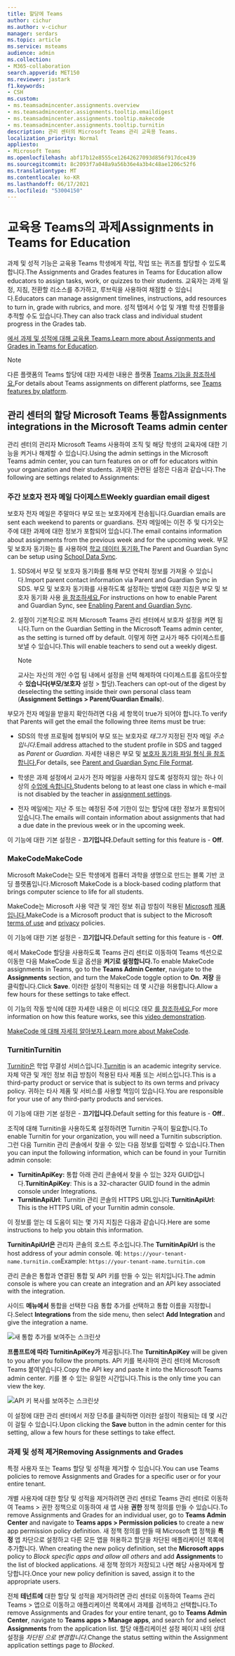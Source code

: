 ```yaml
---
title: 할당에 Teams
author: cichur
ms.author: v-cichur
manager: serdars
ms.topic: article
ms.service: msteams
audience: admin
ms.collection:
- M365-collaboration
search.appverid: MET150
ms.reviewer: jastark
f1.keywords:
- CSH
ms.custom:
- ms.teamsadmincenter.assignments.overview
- ms.teamsadmincenter.assignments.tooltip.emaildigest
- ms.teamsadmincenter.assignments.tooltip.makecode
- ms.teamsadmincenter.assignments.tooltip.turnitin
description: 관리 센터의 Microsoft Teams 관리 교육용 Teams.
localization_priority: Normal
appliesto:
- Microsoft Teams
ms.openlocfilehash: abf17b12e8555ce12642627093d856f917dce439
ms.sourcegitcommit: 8c2093f7a048a9a56b36e4a3b4c48ae1206c52f6
ms.translationtype: MT
ms.contentlocale: ko-KR
ms.lasthandoff: 06/17/2021
ms.locfileid: "53004150"
---
```

# <a name="assignments-in-teams-for-education"></a><span data-ttu-id="d0777-103">교육용 Teams의 과제</span><span class="sxs-lookup"><span data-stu-id="d0777-103">Assignments in Teams for Education</span></span>

<span data-ttu-id="d0777-104">과제 및 성적 기능은 교육용 Teams 학생에게 작업, 작업 또는 퀴즈를 할당할 수 있도록 합니다.</span><span class="sxs-lookup"><span data-stu-id="d0777-104">The Assignments and Grades features in Teams for Education allow educators to assign tasks, work, or quizzes to their students.</span></span> <span data-ttu-id="d0777-105">교육자는 과제 일정, 지침, 전환할 리소스를 추가하고, 루브릭을 사용하여 채점할 수 있습니다.</span><span class="sxs-lookup"><span data-stu-id="d0777-105">Educators can manage assignment timelines, instructions, add resources to turn in, grade with rubrics, and more.</span></span> <span data-ttu-id="d0777-106">성적 탭에서 수업 및 개별 학생 진행률을 추적할 수도 있습니다.</span><span class="sxs-lookup"><span data-stu-id="d0777-106">They can also track class and individual student progress in the Grades tab.</span></span>

<span data-ttu-id="d0777-107">[에서 과제 및 성적에 대해 교육용 Teams.](https://support.office.com/article/microsoft-teams-5aa4431a-8a3c-4aa5-87a6-b6401abea114?ui=en-US&rs=en-IE&ad=IE#ID0EAABAAA=Assignments)</span><span class="sxs-lookup"><span data-stu-id="d0777-107">[Learn more about Assignments and Grades in Teams for Education](https://support.office.com/article/microsoft-teams-5aa4431a-8a3c-4aa5-87a6-b6401abea114?ui=en-US&rs=en-IE&ad=IE#ID0EAABAAA=Assignments).</span></span>

> [!Note]
> <span data-ttu-id="d0777-108">다른 플랫폼의 Teams 할당에 대한 자세한 내용은 플랫폼 [Teams 기능을 참조하세요.](https://support.microsoft.com/office/teams-features-by-platform-debe7ff4-7db4-4138-b7d0-fcc276f392d3)</span><span class="sxs-lookup"><span data-stu-id="d0777-108">For details about Teams assignments on different platforms, see [Teams features by platform](https://support.microsoft.com/office/teams-features-by-platform-debe7ff4-7db4-4138-b7d0-fcc276f392d3).</span></span>

## <a name="assignments-integrations-in-the-microsoft-teams-admin-center"></a><span data-ttu-id="d0777-109">관리 센터의 할당 Microsoft Teams 통합</span><span class="sxs-lookup"><span data-stu-id="d0777-109">Assignments integrations in the Microsoft Teams admin center</span></span>

<span data-ttu-id="d0777-110">관리 센터의 관리자 Microsoft Teams 사용하여 조직 및 해당 학생의 교육자에 대한 기능을 켜거나 해제할 수 있습니다.</span><span class="sxs-lookup"><span data-stu-id="d0777-110">Using the admin settings in the Microsoft Teams admin center, you can turn features on or off for educators within your organization and their students.</span></span> <span data-ttu-id="d0777-111">과제와 관련된 설정은 다음과 같습니다.</span><span class="sxs-lookup"><span data-stu-id="d0777-111">The following are settings related to Assignments:</span></span>

<span data-ttu-id="d0777-112"><a name="#bkemaildigest"> </a></span><span class="sxs-lookup"><span data-stu-id="d0777-112"><a name="#bkemaildigest"> </a></span></span>
### <a name="weekly-guardian-email-digest"></a><span data-ttu-id="d0777-113">주간 보호자 전자 메일 다이제스트</span><span class="sxs-lookup"><span data-stu-id="d0777-113">Weekly guardian email digest</span></span>


<span data-ttu-id="d0777-114">보호자 전자 메일은 주말마다 부모 또는 보호자에게 전송됩니다.</span><span class="sxs-lookup"><span data-stu-id="d0777-114">Guardian emails are sent each weekend to parents or guardians.</span></span> <span data-ttu-id="d0777-115">전자 메일에는 이전 주 및 다가오는 주에 대한 과제에 대한 정보가 포함되어 있습니다.</span><span class="sxs-lookup"><span data-stu-id="d0777-115">The email contains information about assignments from the previous week and for the upcoming week.</span></span> <span data-ttu-id="d0777-116">부모 및 보호자 동기화는 를 사용하여 [학교 데이터 동기화.](/schooldatasync/parent-contact-sync)</span><span class="sxs-lookup"><span data-stu-id="d0777-116">The Parent and Guardian Sync can be setup using [School Data Sync](/schooldatasync/parent-contact-sync).</span></span>

1. <span data-ttu-id="d0777-117">SDS에서 부모 및 보호자 동기화를 통해 부모 연락처 정보를 가져올 수 있습니다.</span><span class="sxs-lookup"><span data-stu-id="d0777-117">Import parent contact information via Parent and Guardian Sync in SDS.</span></span> <span data-ttu-id="d0777-118">부모 및 보호자 동기화를 사용하도록 설정하는 방법에 대한 지침은 부모 및 보호자 동기화 사용 [을 참조하세요.](/schooldatasync/parent-contact-sync#enabling-parent-and-guardian-sync)</span><span class="sxs-lookup"><span data-stu-id="d0777-118">For instructions on how to enable Parent and Guardian Sync, see [Enabling Parent and Guardian Sync](/schooldatasync/parent-contact-sync#enabling-parent-and-guardian-sync).</span></span>

2. <span data-ttu-id="d0777-119">설정이 기본적으로 꺼져 Microsoft Teams 관리 센터에서 보호자 설정을 켜면 됩니다.</span><span class="sxs-lookup"><span data-stu-id="d0777-119">Turn on the Guardian Setting in the Microsoft Teams admin center, as the setting is turned off by default.</span></span> <span data-ttu-id="d0777-120">이렇게 하면 교사가 매주 다이제스트를 보낼 수 있습니다.</span><span class="sxs-lookup"><span data-stu-id="d0777-120">This will enable teachers to send out a weekly digest.</span></span>

   > [!NOTE]
   > <span data-ttu-id="d0777-121">교사는 자신의 개인 수업 팀 내에서 설정을 선택 해제하여 다이제스트를 옵트아웃할 수 **있습니다(부모/보호자** 설정 > 할당).</span><span class="sxs-lookup"><span data-stu-id="d0777-121">Teachers can opt-out of the digest by deselecting the setting inside their own personal class team (**Assignment Settings > Parent/Guardian Emails**).</span></span>

<span data-ttu-id="d0777-122">부모가 전자 메일을 받을지 확인하려면 다음 세 항목이 true가 되어야 합니다.</span><span class="sxs-lookup"><span data-stu-id="d0777-122">To verify that Parents will get the email the following three items must be true:</span></span>

 - <span data-ttu-id="d0777-123">SDS의 학생 프로필에 첨부되어 부모 또는 보호자로 _태그가_ 지정된 전자 메일 _주소입니다._</span><span class="sxs-lookup"><span data-stu-id="d0777-123">Email address attached to the student profile in SDS and tagged as _Parent_ or _Guardian_.</span></span> <span data-ttu-id="d0777-124">자세한 내용은 부모 및 [보호자 동기화 파일 형식 을 참조합니다.](/schooldatasync/parent-contact-sync-file-format)</span><span class="sxs-lookup"><span data-stu-id="d0777-124">For details, see [Parent and Guardian Sync File Format](/schooldatasync/parent-contact-sync-file-format).</span></span>

 - <span data-ttu-id="d0777-125">학생은 과제 설정에서 교사가 전자 메일을 사용하지 않도록 설정하지 않는 하나 이상의 [수업에 속합니다.](https://support.microsoft.com/office/adjust-assignment-settings-in-your-class-team-05bb3b89-1cdf-415a-b6c7-44add0376a77)</span><span class="sxs-lookup"><span data-stu-id="d0777-125">Students belong to at least one class in which e-mail is not disabled by the teacher in [assignment settings](https://support.microsoft.com/office/adjust-assignment-settings-in-your-class-team-05bb3b89-1cdf-415a-b6c7-44add0376a77).</span></span>

 - <span data-ttu-id="d0777-126">전자 메일에는 지난 주 또는 예정된 주에 기한이 있는 할당에 대한 정보가 포함되어 있습니다.</span><span class="sxs-lookup"><span data-stu-id="d0777-126">The emails will contain information about assignments that had a due date in the previous week or in the upcoming week.</span></span>

<span data-ttu-id="d0777-127">이 기능에 대한 기본 설정은 - **끄기입니다.**</span><span class="sxs-lookup"><span data-stu-id="d0777-127">Default setting for this feature is - **Off**.</span></span>


<span data-ttu-id="d0777-128"><a name="bkmakecode"> </a></span><span class="sxs-lookup"><span data-stu-id="d0777-128"><a name="bkmakecode"> </a></span></span>
### <a name="makecode"></a><span data-ttu-id="d0777-129">MakeCode</span><span class="sxs-lookup"><span data-stu-id="d0777-129">MakeCode</span></span>
<span data-ttu-id="d0777-130">Microsoft MakeCode는 모든 학생에게 컴퓨터 과학을 생명으로 만드는 블록 기반 코딩 플랫폼입니다.</span><span class="sxs-lookup"><span data-stu-id="d0777-130">Microsoft MakeCode is a block-based coding platform that brings computer science to life for all students.</span></span> 

<span data-ttu-id="d0777-131">MakeCode는 Microsoft 사용 약관 및 개인 정보 취급 방침이 적용된 [Microsoft](https://go.microsoft.com/fwlink/?LinkID=206977) [제품입니다.](https://go.microsoft.com/fwlink/?LinkId=521839)</span><span class="sxs-lookup"><span data-stu-id="d0777-131">MakeCode is a Microsoft product that is subject to the Microsoft [terms of use](https://go.microsoft.com/fwlink/?LinkID=206977) and [privacy](https://go.microsoft.com/fwlink/?LinkId=521839) policies.</span></span>

<span data-ttu-id="d0777-132">이 기능에 대한 기본 설정은 - **끄기입니다.**</span><span class="sxs-lookup"><span data-stu-id="d0777-132">Default setting for this feature is - **Off**.</span></span>

<span data-ttu-id="d0777-133">에서 MakeCode 할당을 사용하도록 Teams 관리 센터로 이동하여 Teams 섹션으로  이동한 다음 MakeCode 토글 옵션을 **켜기로 설정합니다.**</span><span class="sxs-lookup"><span data-stu-id="d0777-133">To enable MakeCode assignments in Teams, go to the **Teams Admin Center**, navigate to the **Assignments** section, and turn the MakeCode toggle option to **On**.</span></span> <span data-ttu-id="d0777-134">**저장** 을 클릭합니다.</span><span class="sxs-lookup"><span data-stu-id="d0777-134">Click **Save**.</span></span> <span data-ttu-id="d0777-135">이러한 설정이 적용되는 데 몇 시간을 허용합니다.</span><span class="sxs-lookup"><span data-stu-id="d0777-135">Allow a few hours for these settings to take effect.</span></span>

<span data-ttu-id="d0777-136">이 기능의 작동 방식에 대한 자세한 내용은 이 비디오 데모 [를 참조하세요.](https://makecode.com/blog/teams/teams-assignments)</span><span class="sxs-lookup"><span data-stu-id="d0777-136">For more information on how this feature works, see this [video demonstration](https://makecode.com/blog/teams/teams-assignments).</span></span>

<span data-ttu-id="d0777-137">[MakeCode 에 대해 자세히 알아보자.](https://aka.ms/makecode)</span><span class="sxs-lookup"><span data-stu-id="d0777-137">[Learn more about MakeCode](https://aka.ms/makecode).</span></span>

<span data-ttu-id="d0777-138"><a name="#turnitin"> </a></span><span class="sxs-lookup"><span data-stu-id="d0777-138"><a name="#turnitin"> </a></span></span>
### <a name="turnitin"></a><span data-ttu-id="d0777-139">Turnitin</span><span class="sxs-lookup"><span data-stu-id="d0777-139">Turnitin</span></span>

<span data-ttu-id="d0777-140">[Turnitin은](https://www.turnitin.com/) 학업 무결성 서비스입니다.</span><span class="sxs-lookup"><span data-stu-id="d0777-140">[Turnitin](https://www.turnitin.com/) is an academic integrity service.</span></span> <span data-ttu-id="d0777-141">자체 약관 및 개인 정보 취급 방침이 적용된 타사 제품 또는 서비스입니다.</span><span class="sxs-lookup"><span data-stu-id="d0777-141">This is a third-party product or service that is subject to its own terms and privacy policy.</span></span> <span data-ttu-id="d0777-142">귀하는 타사 제품 및 서비스를 사용할 책임이 있습니다.</span><span class="sxs-lookup"><span data-stu-id="d0777-142">You are responsible for your use of any third-party products and services.</span></span>

<span data-ttu-id="d0777-143">이 기능에 대한 기본 설정은 - **끄기입니다.**</span><span class="sxs-lookup"><span data-stu-id="d0777-143">Default setting for this feature is - **Off**..</span></span>

<span data-ttu-id="d0777-144">조직에 대해 Turnitin을 사용하도록 설정하려면 Turnitin 구독이 필요합니다.</span><span class="sxs-lookup"><span data-stu-id="d0777-144">To enable Turnitin for your organization, you will need a Turnitin subscription.</span></span> <span data-ttu-id="d0777-145">그런 다음 Turnitin 관리 콘솔에서 찾을 수 있는 다음 정보를 입력할 수 있습니다.</span><span class="sxs-lookup"><span data-stu-id="d0777-145">Then you can input the following information, which can be found in your Turnitin admin console:</span></span>

  * <span data-ttu-id="d0777-146">**TurnitinApiKey:** 통합 아래 관리 콘솔에서 찾을 수 있는 32자 GUID입니다.</span><span class="sxs-lookup"><span data-stu-id="d0777-146">**TurnitinApiKey**: This is a 32-character GUID found in the admin console under Integrations.</span></span>
  * <span data-ttu-id="d0777-147">**TurnitinApiUrl**: Turnitin 관리 콘솔의 HTTPS URL입니다.</span><span class="sxs-lookup"><span data-stu-id="d0777-147">**TurnitinApiUrl**: This is the HTTPS URL of your Turnitin admin console.</span></span>

<span data-ttu-id="d0777-148">이 정보를 얻는 데 도움이 되는 몇 가지 지침은 다음과 같습니다.</span><span class="sxs-lookup"><span data-stu-id="d0777-148">Here are some instructions to help you obtain this information.</span></span>

<span data-ttu-id="d0777-149">**TurnitinApiUrl은** 관리자 콘솔의 호스트 주소입니다.</span><span class="sxs-lookup"><span data-stu-id="d0777-149">The **TurnitinApiUrl** is the host address of your admin console.</span></span>
<span data-ttu-id="d0777-150">예: `https://your-tenant-name.turnitin.com`</span><span class="sxs-lookup"><span data-stu-id="d0777-150">Example: `https://your-tenant-name.turnitin.com`</span></span>

<span data-ttu-id="d0777-151">관리 콘솔은 통합과 연결된 통합 및 API 키를 만들 수 있는 위치입니다.</span><span class="sxs-lookup"><span data-stu-id="d0777-151">The admin console is where you can create an integration and an API key associated with the integration.</span></span>

<span data-ttu-id="d0777-152">사이드 **메뉴에서** 통합을 선택한  다음 통합 추가를 선택하고 통합 이름을 지정합니다.</span><span class="sxs-lookup"><span data-stu-id="d0777-152">Select **Integrations** from the side menu, then select **Add Integration** and give the integration a name.</span></span>

![새 통합 추가를 보여주는 스크린샷](./educationImages/Assignments_mopo_turnitin2.png)

<span data-ttu-id="d0777-154">**프롬프트에 따라 TurnitinApiKey가** 제공됩니다.</span><span class="sxs-lookup"><span data-stu-id="d0777-154">The **TurnitinApiKey** will be given to you after you follow the prompts.</span></span> <span data-ttu-id="d0777-155">API 키를 복사하여 관리 센터에 Microsoft Teams 붙여넣습니다.</span><span class="sxs-lookup"><span data-stu-id="d0777-155">Copy the API key and paste it into the Microsoft Teams admin center.</span></span>  <span data-ttu-id="d0777-156">키를 볼 수 있는 유일한 시간입니다.</span><span class="sxs-lookup"><span data-stu-id="d0777-156">This is the only time you can view the key.</span></span>

![API 키 복사를 보여주는 스크린샷](./educationImages/Assignments_mopo_turnitin3.png)

<span data-ttu-id="d0777-158">이 설정에  대한 관리 센터에서 저장 단추를 클릭하면 이러한 설정이 적용되는 데 몇 시간이 걸릴 수 있습니다.</span><span class="sxs-lookup"><span data-stu-id="d0777-158">Upon clicking the **Save** button in the admin center for this setting, allow a few hours for these settings to take effect.</span></span>

### <a name="removing-assignments-and-grades"></a><span data-ttu-id="d0777-159">과제 및 성적 제거</span><span class="sxs-lookup"><span data-stu-id="d0777-159">Removing Assignments and Grades</span></span>
<span data-ttu-id="d0777-160">특정 사용자 또는 Teams 할당 및 성적을 제거할 수 있습니다.</span><span class="sxs-lookup"><span data-stu-id="d0777-160">You can use Teams policies to remove Assignments and Grades for a specific user or for your entire tenant.</span></span> 

<span data-ttu-id="d0777-161">개별 사용자에 대한 할당 및 성적을  제거하려면 관리 센터로 Teams 관리 센터로 이동하여 Teams > 권한 정책으로 이동하여 새 앱 사용 **권한** 정책 정의를 만들 수 있습니다.</span><span class="sxs-lookup"><span data-stu-id="d0777-161">To remove Assignments and Grades for an individual user, go to **Teams Admin Center** and navigate to **Teams apps > Permission policies** to create a new app permission policy definition.</span></span>  <span data-ttu-id="d0777-162">새 정책 정의를 만들 때 Microsoft  앱 정책을 **특정** 앱 차단으로 설정하고 다른 모든 앱을 허용하고 할당을 차단된 애플리케이션 목록에 추가합니다. </span><span class="sxs-lookup"><span data-stu-id="d0777-162">When creating the new policy definition, set the **Microsoft apps** policy to _Block specific apps and allow all others_ and add **Assignments** to the list of blocked applications.</span></span> <span data-ttu-id="d0777-163">새 정책 정의가 저장되고 나면 해당 사용자에게 할당합니다.</span><span class="sxs-lookup"><span data-stu-id="d0777-163">Once your new policy definition is saved, assign it to the appropriate users.</span></span>

<span data-ttu-id="d0777-164">전체 **테넌트에** 대한 할당 및 성적을 제거하려면 관리 센터로 이동하여 Teams 관리 Teams > 앱으로 이동하고  애플리케이션 목록에서 과제를 검색하고 선택합니다.</span><span class="sxs-lookup"><span data-stu-id="d0777-164">To remove Assignments and Grades for your entire tenant, go to **Teams Admin Center**, navigate to **Teams apps > Manage apps**, and search for and select **Assignments** from the application list.</span></span> <span data-ttu-id="d0777-165">할당 애플리케이션 설정 페이지 내의 상태 설정을 _차단된 으로 변경합니다._</span><span class="sxs-lookup"><span data-stu-id="d0777-165">Change the status setting within the Assignment application settings page to _Blocked_.</span></span> 
